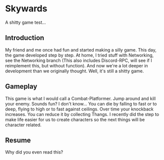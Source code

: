 # Skywards
A shitty game test...

## Introduction
My friend and me once had fun and started making a silly game. This day, the game developed step by step.
At home, I tried stuff with Networking, see the Networking branch (This also includes Discord-RPC, will see 
if I reimplement this, but without function). And now we're a lot deeper in development than we originally thought.
Well, it's still a shitty game.

## Gameplay
This game is what I would call a Combat-Platformer. Jump around and kill your enemy. Sounds fun? I don't know... 
You can die by falling to fast or to deep, flying to high or to fast against ceilings. Over time your knockback increases.
You can reduce it by collecting Thangs. I recently did the step to make life easier for us to create characters so the next 
things will be character related.

## Resume
Why did you even read this?
